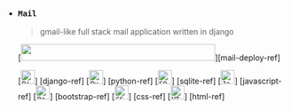 - ### `Mail`

    > gmail-like full stack mail application written in django

    [<img src="https://img.shields.io/badge/View%20Deployment%20on%20PythonAnywhere-FFD43B?style=for-the-badge&logo=python&logoColor=blue" width="350" height="30">][mail-deploy-ref]

    [<code><img height="25" src="https://skillicons.dev/icons?i=django&perline=1&theme=light" title="Django"></code>]
    [django-ref]
    [<code><img height="25" src="https://skillicons.dev/icons?i=py&perline=1&theme=light" title="Python"></code>]
    [python-ref]
    [<code><img height="25" src="https://skillicons.dev/icons?i=sqlite&perline=1&theme=light" title="SQLite"></code>]
    [sqlite-ref]
    [<code><img height="25" src="https://skillicons.dev/icons?i=js&perline=1&theme=light" title="JavaScript"></code>]
    [javascript-ref]
    [<code><img height="25" src="https://skillicons.dev/icons?i=bootstrap&perline=1&theme=light" title="Bootstrap"></code>]
    [bootstrap-ref]
    [<code><img height="25" src="https://skillicons.dev/icons?i=css&perline=1&theme=light" title="CSS"></code>]
    [css-ref]
    [<code><img height="25" src="https://skillicons.dev/icons?i=html&perline=1&theme=light" title="HTML"></code>]
    [html-ref]

<br>
